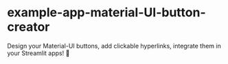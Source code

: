 # example-app-material-UI-button-creator
Design your Material-UI buttons, add clickable hyperlinks, integrate them in your Streamlit apps! 🎈
